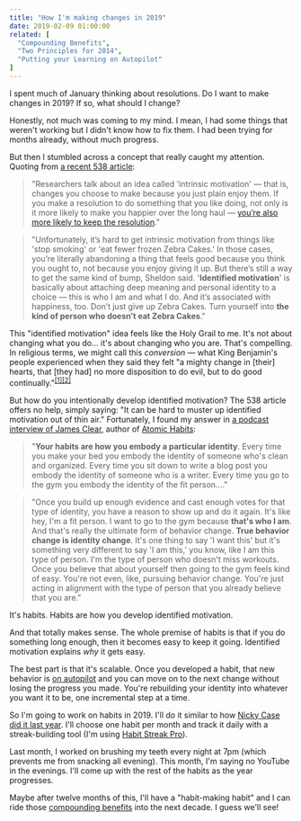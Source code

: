 ```yaml
---
title: "How I'm making changes in 2019"
date: 2019-02-09 01:00:00
related: [
  "Compounding Benefits",
  "Two Principles for 2014",
  "Putting your Learning on Autopilot"
]
---
```


I spent much of January thinking about resolutions. Do I want to make changes in 2019? If so, what should I change?

Honestly, not much was coming to my mind. I mean, I had some things that weren't working but I didn't know how to fix them. I had been trying for months already, without much progress.

But then I stumbled across a concept that really caught my attention. Quoting from [a recent 538 article](https://fivethirtyeight.com/features/happy-new-year-your-resolutions-wont-bring-you-joy/):

> "Researchers talk about an idea called 'intrinsic motivation' — that is, changes you choose to make because you just plain enjoy them. If you make a resolution to do something that you like doing, not only is it more likely to make you happier over the long haul — [you’re also more likely to keep the resolution](https://fivethirtyeight.com/features/how-to-make-good-new-years-resolutions/)."

> "Unfortunately, it’s hard to get intrinsic motivation from things like 'stop smoking' or 'eat fewer frozen Zebra Cakes.' In those cases, you’re literally abandoning a thing that feels good because you think you ought to, not because you enjoy giving it up. But there’s still a way to get the same kind of bump, Sheldon said. '**Identified motivation**' is basically about attaching deep meaning and personal identity to a choice — this is who I am and what I do. And it’s associated with happiness, too. Don’t just give up Zebra Cakes. Turn yourself into **the kind of person who doesn’t eat Zebra Cakes**."

This "identified motivation" idea feels like the Holy Grail to me. It's not about changing what you do... it's about changing who you are. That's compelling. In religious terms, we might call this _conversion_ — what King Benjamin's people experienced when they said they felt "a mighty change in [their] hearts, that [they had] no more disposition to do evil, but to do good continually."<sup><a href="https://www.lds.org/scriptures/bofm/mosiah/5.2?lang=eng#1">[1]</a></sup><sup><a href="https://www.lds.org/general-conference/2000/10/the-challenge-to-become?lang=eng%0A">[2]</a></sup>

But how do you intentionally develop identified motivation? The 538 article offers no help, simply saying: "It can be hard to muster up identified motivation out of thin air."
Fortunately, I found my answer in [a podcast interview of James Clear](https://www.indiehackers.com/podcast/073-james-clear), author of [Atomic Habits](https://jamesclear.com/atomic-habits):

> "**Your habits are how you embody a particular identity**. Every time you make your bed you embody the identity of someone who's clean and organized. Every time you sit down to write a blog post you embody the identity of someone who is a writer. Every time you go to the gym you embody the identity of the fit person...."

> "Once you build up enough evidence and cast enough votes for that type of identity, you have a reason to show up and do it again. It's like hey, I'm a fit person. I want to go to the gym because **that's who I am**. And that's really the ultimate form of behavior change. **True behavior change is identity change**. It's one thing to say 'I want this' but it's something very different to say 'I am this,' you know, like I am this type of person. I'm the type of person who doesn't miss workouts. Once you believe that about yourself then going to the gym feels kind of easy. You're not even, like, pursuing behavior change. You're just acting in alignment with the type of person that you already believe that you are."

It's habits. Habits are how you develop identified motivation.

And that totally makes sense. The whole premise of habits is that if you do something long enough, then it becomes easy to keep it going. Identified motivation explains _why_ it gets easy.

The best part is that it's scalable. Once you developed a habit, that new behavior is [on autopilot]({{site.url}}/2018/06/04/putting-your-learning-on-autopilot/) and you can move on to the next change without losing the progress you made. You're rebuilding your identity into whatever you want it to be, one incremental step at a time.

So I'm going to work on habits in 2019. I'll do it similar to how [Nicky Case did it last year](https://blog.ncase.me/habits-i-tried-to-make-in-2018). I'll choose one habit per month and track it daily with a streak-building tool (I'm using [Habit Streak Pro](https://play.google.com/store/apps/details?id=uk.amimetic.habitspro&hl=en)).

Last month, I worked on brushing my teeth every night at 7pm (which prevents me from snacking all evening). This month, I'm saying no YouTube in the evenings. I'll come up with the rest of the habits as the year progresses.

Maybe after twelve months of this, I'll have a "habit-making habit" and I can ride those [compounding benefits]({{site.url}}/2015/11/17/compounding-benefits/) into the next decade. I guess we'll see!
